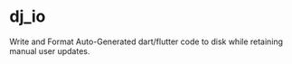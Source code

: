 # dj_io
Write and Format Auto-Generated dart/flutter code to disk while retaining manual user updates.
